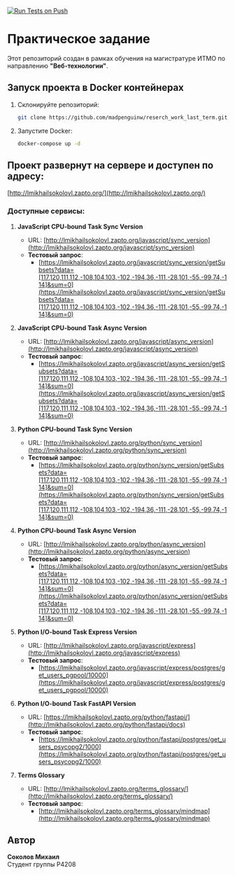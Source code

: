 [![Run Tests on Push](https://github.com/madpenguinw/reserch_work_third_term/actions/workflows/main.yml/badge.svg)](https://github.com/madpenguinw/reserch_work_third_term/actions/workflows/main.yml)

# Практическое задание

Этот репозиторий создан в рамках обучения на магистратуре ИТМО по направлению **"Веб-технологии"**.

## Запуск проекта в Docker контейнерах

1. Склонируйте репозиторий:
    ```bash
    git clone https://github.com/madpenguinw/reserch_work_last_term.git
    ```

2. Запустите Docker:
    ```bash
    docker-compose up -d
    ```

## Проект развернут на сервере и доступен по адресу:

[http://lmikhailsokolovl.zapto.org/](http://lmikhailsokolovl.zapto.org/)

### Доступные сервисы:

1. **JavaScript CPU-bound Task Sync Version**
    - URL: [http://lmikhailsokolovl.zapto.org/javascript/sync_version](http://lmikhailsokolovl.zapto.org/javascript/sync_version)
    - **Тестовый запрос**:
        - [https://lmikhailsokolovl.zapto.org/javascript/sync_version/getSubsets?data=[117,120,111,112,-108,104,103,-102,-194,36,-111,-28,101,-55,-99,74,-114]&sum=0](https://lmikhailsokolovl.zapto.org/javascript/sync_version/getSubsets?data=[117,120,111,112,-108,104,103,-102,-194,36,-111,-28,101,-55,-99,74,-114]&sum=0)

2. **JavaScript CPU-bound Task Async Version**
    - URL: [http://lmikhailsokolovl.zapto.org/javascript/async_version](http://lmikhailsokolovl.zapto.org/javascript/async_version)
    - **Тестовый запрос**:
        - [https://lmikhailsokolovl.zapto.org/javascript/async_version/getSubsets?data=[117,120,111,112,-108,104,103,-102,-194,36,-111,-28,101,-55,-99,74,-114]&sum=0](https://lmikhailsokolovl.zapto.org/javascript/async_version/getSubsets?data=[117,120,111,112,-108,104,103,-102,-194,36,-111,-28,101,-55,-99,74,-114]&sum=0)

3. **Python CPU-bound Task Sync Version**
    - URL: [http://lmikhailsokolovl.zapto.org/python/sync_version](http://lmikhailsokolovl.zapto.org/python/sync_version)
    - **Тестовый запрос**:
        - [https://lmikhailsokolovl.zapto.org/python/sync_version/getSubsets?data=[117,120,111,112,-108,104,103,-102,-194,36,-111,-28,101,-55,-99,74,-114]&sum=0](https://lmikhailsokolovl.zapto.org/python/sync_version/getSubsets?data=[117,120,111,112,-108,104,103,-102,-194,36,-111,-28,101,-55,-99,74,-114]&sum=0)

4. **Python CPU-bound Task Async Version**
    - URL: [http://lmikhailsokolovl.zapto.org/python/async_version](http://lmikhailsokolovl.zapto.org/python/async_version)
    - **Тестовый запрос**:
        - [https://lmikhailsokolovl.zapto.org/python/async_version/getSubsets?data=[117,120,111,112,-108,104,103,-102,-194,36,-111,-28,101,-55,-99,74,-114]&sum=0](https://lmikhailsokolovl.zapto.org/python/async_version/getSubsets?data=[117,120,111,112,-108,104,103,-102,-194,36,-111,-28,101,-55,-99,74,-114]&sum=0)

5. **Python I/O-bound Task Express Version**
    - URL: [http://lmikhailsokolovl.zapto.org/javascript/express](http://lmikhailsokolovl.zapto.org/javascript/express)
    - **Тестовый запрос**:
        - [https://lmikhailsokolovl.zapto.org/javascript/express/postgres/get_users_pgpool/10000](https://lmikhailsokolovl.zapto.org/javascript/express/postgres/get_users_pgpool/10000)

6. **Python I/O-bound Task FastAPI Version**
    - URL: [https://lmikhailsokolovl.zapto.org/python/fastapi/](http://lmikhailsokolovl.zapto.org/python/fastapi/docs)
    - **Тестовый запрос**:
        - [https://lmikhailsokolovl.zapto.org/python/fastapi/postgres/get_users_psycopg2/1000](https://lmikhailsokolovl.zapto.org/python/fastapi/postgres/get_users_psycopg2/1000)

7. **Terms Glossary**
    - URL: [http://lmikhailsokolovl.zapto.org/terms_glossary/](http://lmikhailsokolovl.zapto.org/terms_glossary/)
    - **Тестовый запрос**:
        - [http://lmikhailsokolovl.zapto.org/terms_glossary/mindmap](http://lmikhailsokolovl.zapto.org/terms_glossary/mindmap)

## Автор

**Соколов Михаил**  
Студент группы P4208
